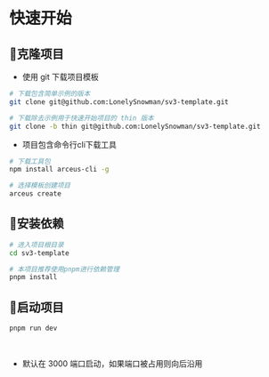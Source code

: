 # 快速开始

## 📕克隆项目

- 使用 git 下载项目模板

```bash
# 下载包含简单示例的版本
git clone git@github.com:LonelySnowman/sv3-template.git

# 下载除去示例用于快速开始项目的 thin 版本
git clone -b thin git@github.com:LonelySnowman/sv3-template.git
```

- 项目包含命令行cli下载工具

```bash
# 下载工具包
npm install arceus-cli -g

# 选择模板创建项目
arceus create
```

## 🚗安装依赖

```bash
# 进入项目根目录
cd sv3-template

# 本项目推荐使用pnpm进行依赖管理
pnpm install
```

## 🚀启动项目

```bash
pnpm run dev
```

<br/>

- 默认在 3000 端口启动，如果端口被占用则向后沿用
